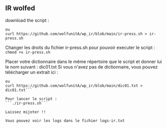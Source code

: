 ## IR wolfed

download the script : 
```wget https://github.com/wolfunitA/wp_ir/blob/main/ir-press.sh
ou
curl https://github.com/wolfunitA/wp_ir/blob/main/ir-press.sh > ir-press.sh
```

Changer les droits du fichier ir-press.sh pour pouvoir executer le script :
``` chmod +x ir-press.sh ```

Placer votre dictionnaire dans le même répertoire que le script et donner lui le nom suivant : dic01.txt
Si vous n'avez pas de dictionnaire, vous pouvez télécharger un extrait ici :
```wget https://github.com/wolfunitA/wp_ir/blob/main/dic01.txt
ou
curl https://github.com/wolfunitA/wp_ir/blob/main/dic01.txt > dic01.txt```

Pour lancer le script :
```./ir-press.sh```

Laissez mijoter !!

Vous pouvez voir les logs dans le fichier logs-ir.txt
